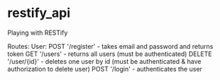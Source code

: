 # restify_api
Playing with RESTify

Routes:
User:
POST '/register' - takes email and password and returns token
GET '/users' - returns all users (must be authenticated)
DELETE '/user/{id}' - deletes one user by id (must be authenticated & have authorization to delete user)
POST '/login' - authenticates the user



